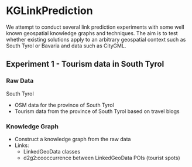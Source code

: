 # KGLinkPrediction

We attempt to conduct several link prediction experiments with some well known
geospatial knowledge graphs and techniques. The aim is to test whether
existing solutions apply to an arbitrary geospatial context such as South Tyrol or Bavaria
and data such as CityGML.

## Experiment 1 - Tourism data in South Tyrol

### Raw Data
South Tyrol
- OSM data for the province of South Tyrol
- Tourism data from the province of South Tyrol based on travel blogs

### Knowledge Graph
- Construct a knowledge graph from the raw data
- Links:
  - LinkedGeoData classes
  - d2g2:cooccurrence between LinkedGeoData POIs (tourist spots)